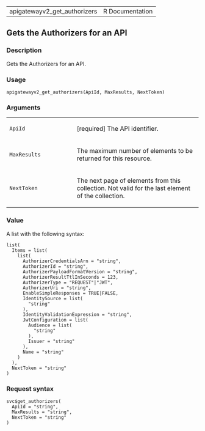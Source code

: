 <table style="width: 100%;">
<tbody>
<tr class="odd">
<td>apigatewayv2_get_authorizers</td>
<td style="text-align: right;">R Documentation</td>
</tr>
</tbody>
</table>

## Gets the Authorizers for an API

### Description

Gets the Authorizers for an API.

### Usage

    apigatewayv2_get_authorizers(ApiId, MaxResults, NextToken)

### Arguments

<table>
<colgroup>
<col style="width: 35%" />
<col style="width: 65%" />
</colgroup>
<tbody>
<tr class="odd">
<td><code id="apigatewayv2_get_authorizers_:_ApiId">ApiId</code></td>
<td><p>[required] The API identifier.</p></td>
</tr>
<tr class="even">
<td><code
id="apigatewayv2_get_authorizers_:_MaxResults">MaxResults</code></td>
<td><p>The maximum number of elements to be returned for this
resource.</p></td>
</tr>
<tr class="odd">
<td><code
id="apigatewayv2_get_authorizers_:_NextToken">NextToken</code></td>
<td><p>The next page of elements from this collection. Not valid for the
last element of the collection.</p></td>
</tr>
</tbody>
</table>

### Value

A list with the following syntax:

    list(
      Items = list(
        list(
          AuthorizerCredentialsArn = "string",
          AuthorizerId = "string",
          AuthorizerPayloadFormatVersion = "string",
          AuthorizerResultTtlInSeconds = 123,
          AuthorizerType = "REQUEST"|"JWT",
          AuthorizerUri = "string",
          EnableSimpleResponses = TRUE|FALSE,
          IdentitySource = list(
            "string"
          ),
          IdentityValidationExpression = "string",
          JwtConfiguration = list(
            Audience = list(
              "string"
            ),
            Issuer = "string"
          ),
          Name = "string"
        )
      ),
      NextToken = "string"
    )

### Request syntax

    svc$get_authorizers(
      ApiId = "string",
      MaxResults = "string",
      NextToken = "string"
    )
